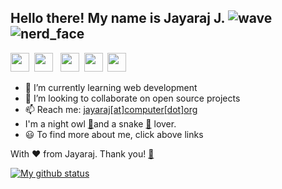 ## Hello there! My name is Jayaraj J.  ![wave](https://github.githubassets.com/images/icons/emoji/unicode/1f44b.png)![nerd_face](https://github.githubassets.com/images/icons/emoji/unicode/1f913.png)

[<img src="https://www.flaticon.com/svg/static/icons/svg/1384/1384014.svg" width=30 height= 30>](https://linkedin.com/in/jyjnair) &nbsp;[<img src="https://www.flaticon.com/svg/static/icons/svg/1384/1384015.svg" width=30 height= 30>](https://instagram.com/_jyrj_) &nbsp; [<img src="https://www.flaticon.com/svg/static/icons/svg/1384/1384005.svg" width=30 height= 30>](https://facebook.com/jyjnair) &nbsp;[<img src="https://www.flaticon.com/svg/static/icons/svg/95/95627.svg" width=30 height= 30>](mailto:jayarajevur@gmail.com?subject=Hi!%20I%20found%20you%20from%20Github) &nbsp;[<img src="https://www.flaticon.com/svg/static/icons/svg/1384/1384017.svg" width=30 height= 30>](https://twitter.com/jyrj_j)

- 🌱 I’m currently learning web development
- 👯 I’m looking to collaborate on open source projects
- 📫 Reach me: [jayaraj[at]computer[dot]org](mailto:jayaraj@computer.org?subject=Hi!%20I%20found%20you%20from%20Github "Mail to me")
- I'm a night owl [🦉](https://emojipedia.org/owl/)and a snake [🐍](https://emojipedia.org/snake/) lover.
- 😃 To find more about me, click above links

With ❤️ from Jayaraj. Thank you! [🙏](https://emojipedia.org/folded-hands/)

<u> [![My github status](https://github-readme-stats.vercel.app/api?username=jyrj&show_icons=true&count_private=true&theme=radical)](https://github.com/jyrj)
 </u>



<!--- Hmm... Hmm..LOOK WHO IS HERE! LIKED MY README? Follow me on GitHub, I will definetely follow you back! Thank you! -->

